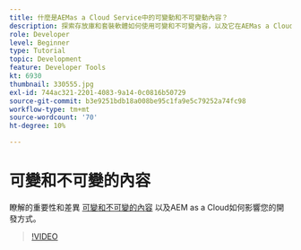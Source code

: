 ```yaml
---
title: 什麼是AEMas a Cloud Service中的可變動和不可變動內容？
description: 探索存放庫和套裝軟體如何使用可變和不可變內容，以及它在AEMas a Cloud Service中為何重要。
role: Developer
level: Beginner
type: Tutorial
topic: Development
feature: Developer Tools
kt: 6930
thumbnail: 330555.jpg
exl-id: 744ac321-2201-4083-9a14-0c0816b50729
source-git-commit: b3e9251bdb18a008be95c1fa9e5c79252a74fc98
workflow-type: tm+mt
source-wordcount: '70'
ht-degree: 10%

---
```


# 可變和不可變的內容

瞭解的重要性和差異 [可變和不可變的內容](https://experienceleague.adobe.com/docs/experience-manager-cloud-service/implementing/developing/aem-project-content-package-structure.html) 以及AEM as a Cloud如何影響您的開發方式。

>[!VIDEO](https://video.tv.adobe.com/v/330555?quality=12&learn=on)
